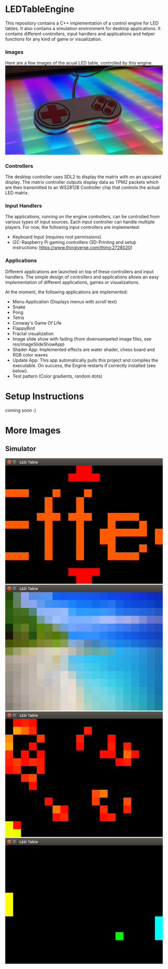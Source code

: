 # LEDTableEngine
This repository contains a C++ implementation of a control engine for LED tables. It also contains a simulation environment for desktop applications. It contains different controllers, input handlers and applications and helper functions for any kind of game or visualization.

### Images
Here are a few images of the acual LED table, controlled by this engine.
![Controller](webres/images/controller.jpg)

### Controllers
The desktop controller uses SDL2 to display the matrix with on an upscaled display.
The matrix controller outputs display data as TPM2 packets which are then transmitted to an WS2812B Controller chip that controls the actual LED matrix.

### Input Handlers
The applications, running on the engine controllers, can be controlled from various types of input sources. Each input controller can handle multiple players. For now, the following input controllers are implemented:
 - Keyboard Input (requires root permissions)
 - I2C-Raspberry Pi gaming controllers (3D-Printing and setup instructions: https://www.thingiverse.com/thing:2728020)

### Applications
Different applications are launched on top of these controllers and input handlers. The simple design of controllers and applications allows an easy implementation of different applications, games or visualizations.

At the moment, the following applications are implemented:
  - Menu Application (Displays menus with scroll text)
  - Snake
  - Pong
  - Tetris
  - Conway's Game Of Life
  - FlappyBird
  - Fractal visualization
  - Image slide show with fading (from downsampeled image files, see res/imageSlideShowApp)
  - Shader App: Implemented effects are water shader, chess board and RGB color waves
  - Update App: This app automatically pulls this project and compiles the executable. On success, the Engine restarts if correctly installed (see below).
  - Test pattern (Color gradients, random dots)

# Setup Instructions
coming soon :)

# More Images
## Simulator
![Menu](webres/images/menu.png)
![screensaver](webres/images/screensaver.png)
![gameoflife](webres/images/gameoflife.png)
![pong](webres/images/pong.png)
